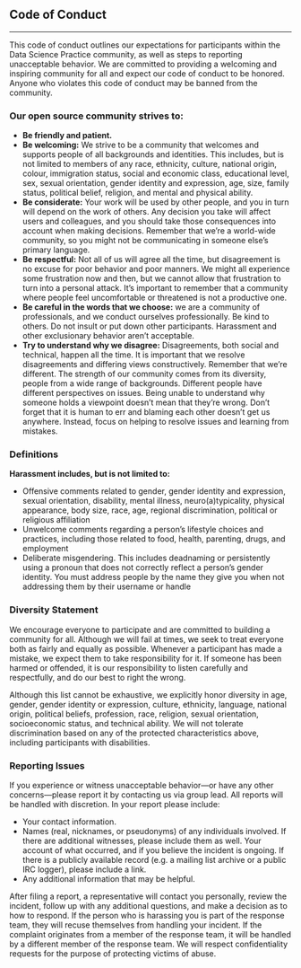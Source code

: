 ## Code of Conduct

---

This code of conduct outlines our expectations for participants within the Data Science Practice community, as well as steps to reporting unacceptable behavior. We are committed to providing a welcoming and inspiring community for all and expect our code of conduct to be honored. Anyone who violates this code of conduct may be banned from the community.


### Our open source community strives to:
<ul>
  <li><b>Be friendly and patient.</b></li>
  <li><b>Be welcoming:</b> We strive to be a community that welcomes and supports people of all backgrounds and identities. This includes, but is not limited to members of any race, ethnicity, culture, national origin, colour, immigration status, social and economic class, educational level, sex, sexual orientation, gender identity and expression, age, size, family status, political belief, religion, and mental and physical ability.</li>
  <li><b>Be considerate:</b> Your work will be used by other people, and you in turn will depend on the work of others. Any decision you take will affect users and colleagues, and you should take those consequences into account when making decisions. Remember that we’re a world-wide community, so you might not be communicating in someone else’s primary language.</li>
  <li><b>Be respectful:</b> Not all of us will agree all the time, but disagreement is no excuse for poor behavior and poor manners. We might all experience some frustration now and then, but we cannot allow that frustration to turn into a personal attack. It’s important to remember that a community where people feel uncomfortable or threatened is not a productive one.</li>
  <li><b>Be careful in the words that we choose:</b> we are a community of professionals, and we conduct ourselves professionally. Be kind to others. Do not insult or put down other participants. Harassment and other exclusionary behavior aren’t acceptable.</li>
  <li><b>Try to understand why we disagree:</b> Disagreements, both social and technical, happen all the time. It is important that we resolve disagreements and differing views constructively. Remember that we’re different. The strength of our community comes from its diversity, people from a wide range of backgrounds. Different people have different perspectives on issues. Being unable to understand why someone holds a viewpoint doesn’t mean that they’re wrong. Don’t forget that it is human to err and blaming each other doesn’t get us anywhere. Instead, focus on helping to resolve issues and learning from mistakes.</li>
</ul>

### Definitions

<b>Harassment includes, but is not limited to:</b>
<ul>
  <li>Offensive comments related to gender, gender identity and expression, sexual orientation, disability, mental illness, neuro(a)typicality, physical appearance, body size, race, age, regional discrimination, political or religious affiliation</li>
  <li>Unwelcome comments regarding a person’s lifestyle choices and practices, including those related to food, health, parenting, drugs, and employment</li>
  <li>Deliberate misgendering. This includes deadnaming or persistently using a pronoun that does not correctly reflect a person’s gender identity. You must address people by the name they give you when not addressing them by their username or handle</li>
</ul>

### Diversity Statement

We encourage everyone to participate and are committed to building a community for all. Although we will fail at times, we seek to treat everyone both as fairly and equally as possible. Whenever a participant has made a mistake, we expect them to take responsibility for it. If someone has been harmed or offended, it is our responsibility to listen carefully and respectfully, and do our best to right the wrong.

Although this list cannot be exhaustive, we explicitly honor diversity in age, gender, gender identity or expression, culture, ethnicity, language, national origin, political beliefs, profession, race, religion, sexual orientation, socioeconomic status, and technical ability. We will not tolerate discrimination based on any of the protected characteristics above, including participants with disabilities.

### Reporting Issues

If you experience or witness unacceptable behavior—or have any other concerns—please report it by contacting us via group lead. All reports will be handled with discretion. In your report please include:
<ul>
  <li>Your contact information.</li>
  <li>Names (real, nicknames, or pseudonyms) of any individuals involved. If there are additional witnesses, please include them as well. Your account of what occurred, and if you believe the incident is ongoing. If there is a publicly available record (e.g. a mailing list archive or a public IRC logger), please include a link.</li>
  <li>Any additional information that may be helpful.</li>
</ul>

After filing a report, a representative will contact you personally, review the incident, follow up with any additional questions, and make a decision as to how to respond. If the person who is harassing you is part of the response team, they will recuse themselves from handling your incident. If the complaint originates from a member of the response team, it will be handled by a different member of the response team. We will respect confidentiality requests for the purpose of protecting victims of abuse.
